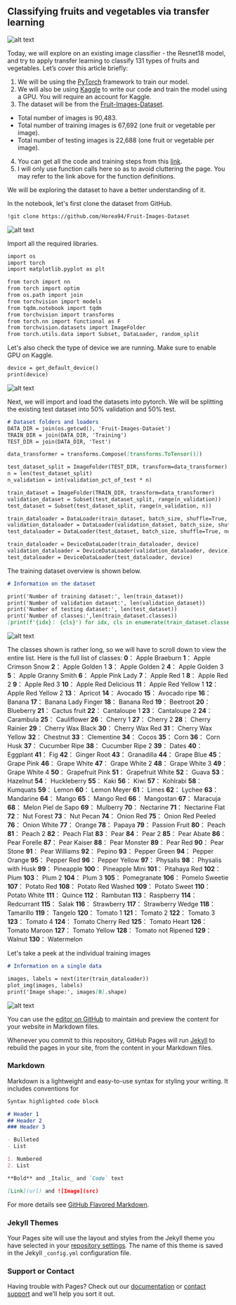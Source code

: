 ## Classifying fruits and vegetables via transfer learning

![alt text](https://github.com/weechien/fruits-360/blob/master/fruits.jpg "Cover photo")

Today, we will explore on an existing image classifier - the Resnet18 model, and try to apply transfer learning to classify 131 types of fruits and vegetables. Let’s cover this article briefly:

1. We will be using the [PyTorch](https://pytorch.org/) framework to train our model.
2. We will also be using [Kaggle](http://kaggle.com/) to write our code and train the model using a GPU. You will require an account for Kaggle.
3. The dataset will be from the [Fruit-Images-Dataset](https://github.com/Horea94/Fruit-Images-Dataset).
  * Total number of images is 90,483.
  * Total number of training images is 67,692 (one fruit or vegetable per image).
  * Total number of testing images is 22,688 (one fruit or vegetable per image).
4. You can get all the code and training steps from this [link](https://jovian.ml/weechien/assignment-5-fruits-360).
5. I will only use function calls here so as to avoid cluttering the page. You may refer to the link above for the function definitions.

We will be exploring the dataset to have a better understanding of it.

In the notebook, let's first clone the dataset from GitHub.
```markdown
!git clone https://github.com/Horea94/Fruit-Images-Dataset
```
![alt text](https://github.com/weechien/fruits-360/blob/master/clone.JPG "Clone from GitHub")


Import all the required libraries.
```markdown
import os
import torch
import matplotlib.pyplot as plt

from torch import nn
from torch import optim
from os.path import join
from torchvision import models
from tqdm.notebook import tqdm
from torchvision import transforms
from torch.nn import functional as F
from torchvision.datasets import ImageFolder
from torch.utils.data import Subset, DataLoader, random_split
```

Let's also check the type of device we are running.
Make sure to enable GPU on Kaggle.
```markdown
device = get_default_device()
print(device)
```
![alt text](https://github.com/weechien/fruits-360/blob/master/device.JPG "Device type")


Next, we will import and load the datasets into pytorch.
We will be splitting the existing test dataset into 50% validation and 50% test.
```markdown 
# Dataset folders and loaders
DATA_DIR = join(os.getcwd(), 'Fruit-Images-Dataset')
TRAIN_DIR = join(DATA_DIR, 'Training')
TEST_DIR = join(DATA_DIR, 'Test')

data_transformer = transforms.Compose([transforms.ToTensor()])

test_dataset_split = ImageFolder(TEST_DIR, transform=data_transformer)
n = len(test_dataset_split)
n_validation = int(validation_pct_of_test * n)

train_dataset = ImageFolder(TRAIN_DIR, transform=data_transformer)
validation_dataset = Subset(test_dataset_split, range(n_validation))
test_dataset = Subset(test_dataset_split, range(n_validation, n))

train_dataloader = DataLoader(train_dataset, batch_size, shuffle=True, num_workers=2, pin_memory=True)
validation_dataloader = DataLoader(validation_dataset, batch_size, shuffle=True, num_workers=2, pin_memory=True)
test_dataloader = DataLoader(test_dataset, batch_size, shuffle=True, num_workers=2, pin_memory=True)

train_dataloader = DeviceDataLoader(train_dataloader, device)
validation_dataloader = DeviceDataLoader(validation_dataloader, device)
test_dataloader = DeviceDataLoader(test_dataloader, device)
```


The training dataset overview is shown below.
```markdown
# Information on the dataset

print('Number of training dataset:', len(train_dataset))
print('Number of validation dataset:', len(validation_dataset))
print('Number of testing dataset:', len(test_dataset))
print('Number of classes:',len(train_dataset.classes))
[print(f'{idx}： {cls}') for idx, cls in enumerate(train_dataset.classes)]
```
![alt text](https://github.com/weechien/fruits-360/blob/master/dataset_preview.JPG "Dataset preview")

The classes shown is rather long, so we will have to scroll down to view the entire list.
Here is the full list of classes:
**0**： Apple Braeburn  **1**： Apple Crimson Snow  **2**： Apple Golden 1  **3**： Apple Golden 2  **4**： Apple Golden 3
**5**： Apple Granny Smith  **6**： Apple Pink Lady  **7**： Apple Red 1  **8**： Apple Red 2  **9**： Apple Red 3
**10**： Apple Red Delicious  **11**： Apple Red Yellow 1  **12**： Apple Red Yellow 2  **13**： Apricot  **14**： Avocado
**15**： Avocado ripe  **16**： Banana  **17**： Banana Lady Finger  **18**： Banana Red  **19**： Beetroot
**20**： Blueberry  **21**： Cactus fruit  **22**： Cantaloupe 1  **23**： Cantaloupe 2  **24**： Carambula
**25**： Cauliflower  **26**： Cherry 1  **27**： Cherry 2  **28**： Cherry Rainier  **29**： Cherry Wax Black
**30**： Cherry Wax Red  **31**： Cherry Wax Yellow  **32**： Chestnut  **33**： Clementine  **34**： Cocos
**35**： Corn  **36**： Corn Husk  **37**： Cucumber Ripe  **38**： Cucumber Ripe 2  **39**： Dates
**40**： Eggplant  **41**： Fig  **42**： Ginger Root  **43**： Granadilla  **44**： Grape Blue
**45**： Grape Pink  **46**： Grape White  **47**： Grape White 2  **48**： Grape White 3  **49**： Grape White 4
**50**： Grapefruit Pink  **51**： Grapefruit White  **52**： Guava  **53**： Hazelnut  **54**： Huckleberry
**55**： Kaki  **56**： Kiwi  **57**： Kohlrabi  **58**： Kumquats  **59**： Lemon
**60**： Lemon Meyer  **61**： Limes  **62**： Lychee  **63**： Mandarine  **64**： Mango
**65**： Mango Red  **66**： Mangostan  **67**： Maracuja  **68**： Melon Piel de Sapo  **69**： Mulberry
**70**： Nectarine  **71**： Nectarine Flat  **72**： Nut Forest  **73**： Nut Pecan  **74**： Onion Red
**75**： Onion Red Peeled  **76**： Onion White  **77**： Orange  **78**： Papaya  **79**： Passion Fruit
**80**： Peach  **81**： Peach 2  **82**： Peach Flat  **83**： Pear  **84**： Pear 2
**85**： Pear Abate  **86**： Pear Forelle  **87**： Pear Kaiser  **88**： Pear Monster  **89**： Pear Red
**90**： Pear Stone  **91**： Pear Williams  **92**： Pepino  **93**： Pepper Green  **94**： Pepper Orange
**95**： Pepper Red  **96**： Pepper Yellow  **97**： Physalis  **98**： Physalis with Husk  **99**： Pineapple
**100**： Pineapple Mini  **101**： Pitahaya Red  **102**： Plum  **103**： Plum 2  **104**： Plum 3
**105**： Pomegranate  **106**： Pomelo Sweetie  **107**： Potato Red  **108**： Potato Red Washed  **109**： Potato Sweet
**110**： Potato White  **111**： Quince  **112**： Rambutan  **113**： Raspberry  **114**： Redcurrant
**115**： Salak  **116**： Strawberry  **117**： Strawberry Wedge  **118**： Tamarillo  **119**： Tangelo
**120**： Tomato 1  **121**： Tomato 2  **122**： Tomato 3  **123**： Tomato 4  **124**： Tomato Cherry Red
**125**： Tomato Heart  **126**： Tomato Maroon  **127**： Tomato Yellow  **128**： Tomato not Ripened  **129**： Walnut
**130**： Watermelon


Let's take a peek at the individual training images
```markdown
# Information on a single data

images, labels = next(iter(train_dataloader))
plot_img(images, labels)
print('Image shape:', images[0].shape)
```
![alt text](https://github.com/weechien/fruits-360/blob/master/training_images.JPG "Training images")









You can use the [editor on GitHub](https://github.com/weechien/fruits-360/edit/master/README.md) to maintain and preview the content for your website in Markdown files.

Whenever you commit to this repository, GitHub Pages will run [Jekyll](https://jekyllrb.com/) to rebuild the pages in your site, from the content in your Markdown files.

### Markdown

Markdown is a lightweight and easy-to-use syntax for styling your writing. It includes conventions for

```markdown
Syntax highlighted code block

# Header 1
## Header 2
### Header 3

- Bulleted
- List

1. Numbered
2. List

**Bold** and _Italic_ and `Code` text

[Link](url) and ![Image](src)
```

For more details see [GitHub Flavored Markdown](https://guides.github.com/features/mastering-markdown/).

### Jekyll Themes

Your Pages site will use the layout and styles from the Jekyll theme you have selected in your [repository settings](https://github.com/weechien/fruits-360/settings). The name of this theme is saved in the Jekyll `_config.yml` configuration file.

### Support or Contact

Having trouble with Pages? Check out our [documentation](https://help.github.com/categories/github-pages-basics/) or [contact support](https://github.com/contact) and we’ll help you sort it out.
